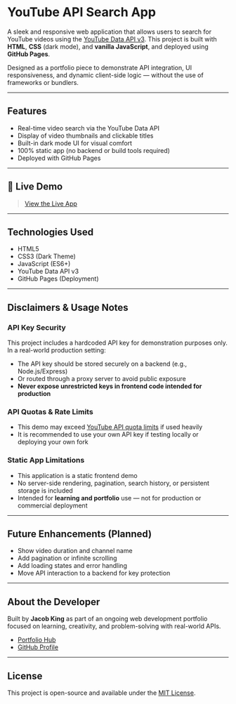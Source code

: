 # YouTube API Search App

A sleek and responsive web application that allows users to search for YouTube videos using the [YouTube Data API v3](https://developers.google.com/youtube/v3). This project is built with **HTML**, **CSS** (dark mode), and **vanilla JavaScript**, and deployed using **GitHub Pages**.

Designed as a portfolio piece to demonstrate API integration, UI responsiveness, and dynamic client-side logic — without the use of frameworks or bundlers.

---

##  Features

-  Real-time video search via the YouTube Data API
-  Display of video thumbnails and clickable titles
-  Built-in dark mode UI for visual comfort
-  100% static app (no backend or build tools required)
-  Deployed with GitHub Pages

---

## 🔗 Live Demo

>  [View the Live App](https://adavorn.github.io/Portfolio/YT-api/index.html)

---

##  Technologies Used

- HTML5  
- CSS3 (Dark Theme)  
- JavaScript (ES6+)  
- YouTube Data API v3  
- GitHub Pages (Deployment)

---

##  Disclaimers & Usage Notes

### API Key Security
This project includes a hardcoded API key for demonstration purposes only. In a real-world production setting:

- The API key should be stored securely on a backend (e.g., Node.js/Express)
- Or routed through a proxy server to avoid public exposure
- **Never expose unrestricted keys in frontend code intended for production**

### API Quotas & Rate Limits
- This demo may exceed [YouTube API quota limits](https://developers.google.com/youtube/v3/getting-started#quota) if used heavily
- It is recommended to use your own API key if testing locally or deploying your own fork

### Static App Limitations
- This application is a static frontend demo
- No server-side rendering, pagination, search history, or persistent storage is included
- Intended for **learning and portfolio** use — not for production or commercial deployment

---

##  Future Enhancements (Planned)

- Show video duration and channel name  
- Add pagination or infinite scrolling  
- Add loading states and error handling  
- Move API interaction to a backend for key protection

---

##  About the Developer

Built by **Jacob King** as part of an ongoing web development portfolio focused on learning, creativity, and problem-solving with real-world APIs.

-  [Portfolio Hub](https://adavorn.github.io/Portfolio)  
-  [GitHub Profile](https://github.com/adavorn)

---

##  License

This project is open-source and available under the [MIT License](https://opensource.org/licenses/MIT).
